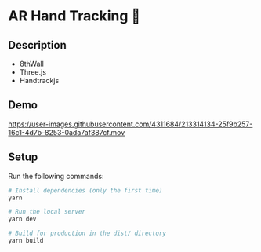 # AR Hand Tracking 👋

## Description

- 8thWall
- Three.js
- Handtrackjs

## Demo

https://user-images.githubusercontent.com/4311684/213314134-25f9b257-16c1-4d7b-8253-0ada7af387cf.mov

## Setup

Run the following commands:

```bash
# Install dependencies (only the first time)
yarn

# Run the local server
yarn dev

# Build for production in the dist/ directory
yarn build
```
